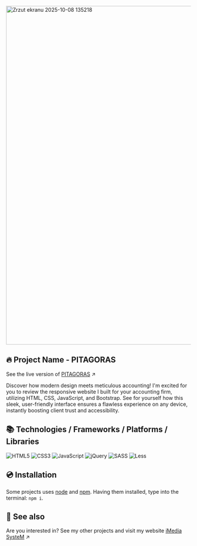 [<img width="1899" height="924" alt="Zrzut ekranu 2025-10-08 135218" src="https://github.com/user-attachments/assets/729bb462-5e8c-4da1-803a-16dc339848c0" />](https://imediasystem.github.io/Pitagoras/)

## 🔥 Project Name - PITAGORAS
See the live version of [PITAGORAS](https://imediasystem.github.io/Pitagoras/) ↗️

Discover how modern design meets meticulous accounting! I'm excited for you to review the responsive website I built for your accounting firm, utilizing HTML, CSS, JavaScript, and Bootstrap. See for yourself how this sleek, user-friendly interface ensures a flawless experience on any device, instantly boosting client trust and accessibility.

## 📚 Technologies / Frameworks / Platforms / Libraries
![HTML5](https://img.shields.io/badge/html5-%23E34F26.svg?style=for-the-badge&logo=html5&logoColor=white)
![CSS3](https://img.shields.io/badge/css3-%231572B6.svg?style=for-the-badge&logo=css3&logoColor=white)
![JavaScript](https://img.shields.io/badge/javascript-%23323330.svg?style=for-the-badge&logo=javascript&logoColor=%23F7DF1E)
![jQuery](https://img.shields.io/badge/bootstrap-%238511FA.svg?style=for-the-badge&logo=bootstrap&logoColor=white)
![SASS](https://img.shields.io/badge/sass-CC6699.svg?style=for-the-badge&logo=sass&logoColor=white)
![Less](https://img.shields.io/badge/less-2B4C80?style=for-the-badge&logo=less&logoColor=white)
&nbsp;

## 💿 Installation
Some projects uses [node](https://nodejs.org/en/) and [npm](https://www.npmjs.com/). Having them installed, type into the terminal: `npm i`.
&nbsp;

## 🔗 See also
Are you interested in? See my other projects and visit my website [iMedia SysteM](https://imediasystem.pl/) ↗️
&nbsp;
